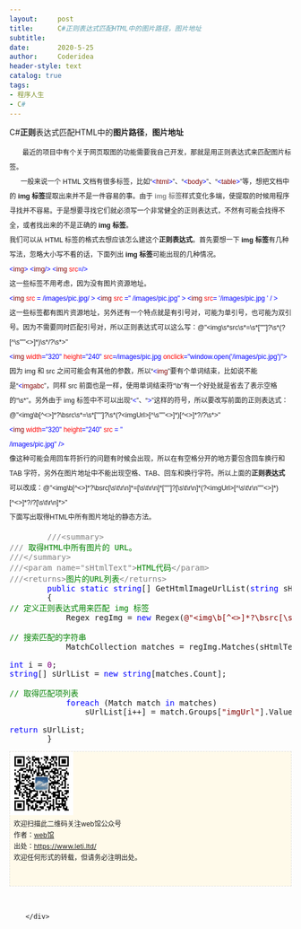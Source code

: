 ```yaml
---
layout:     post
title:      C#正则表达式匹配HTML中的图片路径，图片地址
subtitle:   
date:       2020-5-25
author:     Coderidea
header-style: text
catalog: true
tags:
- 程序人生
- C#
--- 
```

<div class="postBody">
			<div id="cnblogs_post_body" class="blogpost-body"><p>C#<strong>正则</strong>表达式匹配HTML中的<strong>图片路径</strong>，<strong>图片地址</strong></p>
<p><span class="Apple-style-span" style="font-family:Arial, '宋体';font-size:14px;line-height:25px;"><span style="font-size:12px;">       最近的项目中有个关于网页取图的功能需要我自己开发，那就是用正则表达式来匹配图片标签。<br /></span><span style="font-size:12px;">      一般来说一个 HTML 文档有很多标签，比如“<span style="color:#0000ff;">&lt;</span><span style="color:#800000;">html</span><span style="color:#0000ff;">&gt;</span>”、“<span style="color:#0000ff;">&lt;</span><span style="color:#800000;">body</span><span style="color:#0000ff;">&gt;</span>”、“<span style="color:#0000ff;">&lt;</span><span style="color:#800000;">table</span><span style="color:#0000ff;">&gt;</span>”等，想把文档中的 <strong>img 标签</strong>提取出来并不是一件容易的事。由于<strong><span style="color:#888888;"> img 标签</span></strong>样式变化多端，使提取的时候用程序寻找并不容易。于是想要寻找它们就必须写一个非常健全的正则表达式，不然有可能会找得不全，或者找出来的不是正确的<strong> img 标签</strong>。</span><br /><span style="font-size:12px;">我们可以从 HTML 标签的格式去想应该怎么建这个<strong>正则表达式</strong>。首先要想一下<strong> img 标签</strong>有几种写法，忽略大小写不看的话，下面列出<strong> img 标签</strong>可能出现的几种情况。</span><br /><span style="font-size:12px;"><span style="color:#0000ff;">&lt;</span><span style="color:#800000;">img</span><span style="color:#0000ff;">&gt; &lt;</span><span style="color:#800000;">img</span><span style="color:#0000ff;">/&gt; &lt;</span><span style="color:#800000;">img</span> <span style="color:#ff0000;">src</span><span style="color:#0000ff;">=/&gt;</span><br />这一些标签不用考虑，因为没有图片资源地址。</span><br /><span style="font-size:12px;"><span style="color:#0000ff;">&lt;</span><span style="color:#800000;">img</span> <span style="color:#ff0000;">src</span> <span style="color:#0000ff;">= /images/pic.jpg/ &gt; &lt;</span><span style="color:#800000;">img</span> <span style="color:#ff0000;">src</span> <span style="color:#0000ff;">=" /images/pic.jpg" &gt; &lt;</span><span style="color:#800000;">img</span> <span style="color:#ff0000;">src</span><span style="color:#0000ff;">= '/images/pic.jpg ' / &gt;</span><br />这一些标签都有图片资源地址，另外还有一个特点就是有引号对，可能为单引号，也可能为双引号。因为不需要同时匹配引号对，所以正则表达式可以这么写：@"&lt;img\s*src\s*=\s*[""']?\s*(?[^\s""'&lt;&gt;]*)\s*/?\s*&gt;"</span><br /><span style="font-size:12px;"><span style="color:#0000ff;">&lt;</span><span style="color:#800000;">img</span> <span style="color:#ff0000;">width</span><span style="color:#0000ff;">="320"</span> <span style="color:#ff0000;">height</span><span style="color:#0000ff;">="240"</span> <span style="color:#ff0000;">src</span><span style="color:#0000ff;">=/images/pic.jpg</span> <span style="color:#ff0000;">onclick</span><span style="color:#0000ff;">="window.open('/images/pic.jpg')"&gt;</span><br />因为 img 和 src 之间可能会有其他的参数，所以“<span style="color:#0000ff;">&lt;</span><span style="color:#800000;">img</span>”要有个单词结束，比如说不能是“<span style="color:#0000ff;">&lt;</span><span style="color:#800000;">imgabc</span>”，同样 src 前面也是一样，使用单词结束符“\b”有一个好处就是省去了表示空格的“\s*”。另外由于 img 标签中不可以出现“<span style="color:#0000ff;">&lt;</span>”、“<span style="color:#0000ff;">&gt;</span>”这样的符号，所以要改写前面的正则表达式：@"&lt;img\b[^&lt;&gt;]*?\bsrc\s*=\s*[""']?\s*(?&lt;imgUrl&gt;[^\s""'&lt;&gt;]*)[^&lt;&gt;]*?/?\s*&gt;"</span><br /><span style="font-size:12px;"><span style="color:#0000ff;">&lt;</span><span style="color:#800000;">img</span> <span style="color:#ff0000;">width</span><span style="color:#0000ff;">="320"</span> <span style="color:#ff0000;">height</span><span style="color:#0000ff;">="240"</span> <span style="color:#ff0000;">src</span> <span style="color:#0000ff;">= "</span><br /><span style="color:#0000ff;">/images/pic.jpg" /&gt;</span><br />像这种可能会用回车符折行的问题有时候会出现，所以在有空格分开的地方要包含回车换行和 TAB 字符，另外在图片地址中不能出现空格、TAB、回车和换行字符。所以上面的<strong>正则表达式</strong>可以改成：@"&lt;img\b[^&lt;&gt;]*?\bsrc[\s\t\r\n]*=[\s\t\r\n]*[""']?[\s\t\r\n]*(?&lt;imgUrl&gt;[^\s\t\r\n""'&lt;&gt;]*)[^&lt;&gt;]*?/?[\s\t\r\n]*&gt;"</span><br /><span style="font-size:12px;">下面写出取得HTML中所有图片地址的静态方法。</span></span></p>
<div class="cnblogs_code">
<pre>        <span style="color:#808080;">///</span><span style="color:#808080;">&lt;summary&gt;</span><span style="color:#008000;"><br /></span><span style="color:#808080;">///</span><span style="color:#008000;"> 取得HTML中所有图片的 URL。<br /></span><span style="color:#808080;">///</span><span style="color:#808080;">&lt;/summary&gt;</span><span style="color:#008000;"><br /></span><span style="color:#808080;">///</span><span style="color:#808080;">&lt;param name="sHtmlText"&gt;</span><span style="color:#008000;">HTML代码</span><span style="color:#808080;">&lt;/param&gt;</span><span style="color:#008000;"><br /></span><span style="color:#808080;">///</span><span style="color:#808080;">&lt;returns&gt;</span><span style="color:#008000;">图片的URL列表</span><span style="color:#808080;">&lt;/returns&gt;</span><span style="color:#808080;"><br /></span>        <span style="color:#0000ff;">public</span> <span style="color:#0000ff;">static</span> <span style="color:#0000ff;">string</span>[] GetHtmlImageUrlList(<span style="color:#0000ff;">string</span> sHtmlText)<br />        {<br /><span style="color:#008000;">//</span><span style="color:#008000;"> 定义正则表达式用来匹配 img 标签</span><span style="color:#008000;"><br /></span>            Regex regImg = <span style="color:#0000ff;">new</span> Regex(<span style="color:#800000;">@"</span><span style="color:#800000;">&lt;img\b[^&lt;&gt;]*?\bsrc[\s\t\r\n]*=[\s\t\r\n]*[""']?[\s\t\r\n]*(?&lt;imgUrl&gt;[^\s\t\r\n""'&lt;&gt;]*)[^&lt;&gt;]*?/?[\s\t\r\n]*&gt;</span><span style="color:#800000;">"</span>, RegexOptions.IgnoreCase);<br /><br /><span style="color:#008000;">//</span><span style="color:#008000;"> 搜索匹配的字符串</span><span style="color:#008000;"><br /></span>            MatchCollection matches = regImg.Matches(sHtmlText);<br /><br /><span style="color:#0000ff;">int</span> i = <span style="color:#800080;">0</span>;<br /><span style="color:#0000ff;">string</span>[] sUrlList = <span style="color:#0000ff;">new</span> <span style="color:#0000ff;">string</span>[matches.Count];<br /><br /><span style="color:#008000;">//</span><span style="color:#008000;"> 取得匹配项列表</span><span style="color:#008000;"><br /></span>            <span style="color:#0000ff;">foreach</span> (Match match <span style="color:#0000ff;">in</span> matches)<br />                sUrlList[i++] = match.Groups[<span style="color:#800000;">"</span><span style="color:#800000;">imgUrl</span><span style="color:#800000;">"</span>].Value;<br /><br /><span style="color:#0000ff;">return</span> sUrlList;<br />        }</pre>
</div>
<p id="PSignature" style="line-height:20px;background:#FFFAEA no-repeat 2% 50%;font-size:12px;border:#e0e0e0 1px dashed;"><img title="web馆" src="/img/wx.gif" alt="" width="113" height="113" /><br />  欢迎扫描此二维码关注web馆公众号  <br />  作者：<a href="https://www.leti.ltd/">web馆</a>  <br />  出处：<a href="http://www.cnblogs.com/xiaoyao2011">https://www.leti.ltd/</a> <br />  欢迎任何形式的转载，但请务必注明出处。<br /><br /><br /></p>
<p> </p></div><div id="MySignature"></div>
<div class="clear"></div>
<div id="blog_post_info_block">
<div id="BlogPostCategory"></div>
<div id="EntryTag"></div>
<div id="blog_post_info">
</div>
<div class="clear"></div>
<div id="post_next_prev"></div>
</div>


		</div>
